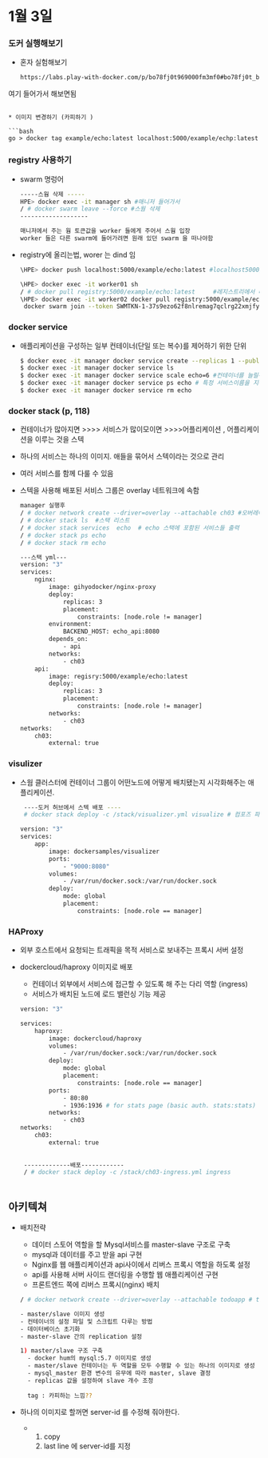 



# 1월 3일

### 도커 실행해보기

* 혼자 실험해보기

  ```bash 
  https://labs.play-with-docker.com/p/bo78fj0t969000fm3mf0#bo78fj0t_bo78fpgt969000fm3mn0
여기 들어가서 해보면됨
  ```

* 이미지 변경하기 (카피하기 )

  ```bash
  go > docker tag example/echo:latest localhost:5000/example/echp:latest
  ```

  

### registry 사용하기

* swarm 명렁어

  ```bash
  -----스웜 삭제 -----
  HPE> docker exec -it manager sh #매니저 들어가서 
  / # docker swarm leave --force #스웜 삭제
  -------------------
  
  매니저에서 주는 웜 토큰값을 worker 들에게 주어서 스웜 입장
  worker 들은 다른 swarm에 들어가려면 원래 있던 swarm 을 떠나야함
  
  ```

  

* registry에 올리는법, worer 는 dind 임

  ```bash
  \HPE> docker push localhost:5000/example/echo:latest #localhost5000/v2/_catalog 웹 브라우저에 들어가면 echo 뜸
  
  \HPE> docker exec -it worker01 sh
  / # docker pull registry:5000/example/echo:latest     #레지스트리에서 다운
  \HPE> docker exec -it worker02 docker pull registry:5000/example/echo:latest #바로 다운
   docker swarm join --token SWMTKN-1-37s9ezo62f8nlremag7qclrg22xmjfy5z0a8xcdxxdz1th1esy-a8y6dnlml83ehxcj3vzdubu6d 172.26.0.3:2377
  ```

  

### docker service
* 애플리케이션을 구성하는 일부 컨테이너(단일 또는 복수)를 제어하기 위한 단위

  ```bash
  $ docker exec -it manager docker service create --replicas 1 --publish 8000:8080 --name echo registry:5000/example/echo:latest
  $ docker exec -it manager docker service ls
  $ docker exec -it manager docker service scale echo=6 #컨테이너를 늘릴수 있음. scale in/out
  $ docker exec -it manager docker service ps echo # 특정 서비스이름을 지정해줘야함.ps 프로세스
  $ docker exec -it manager docker service rm echo
  ```

### docker stack (p, 118)

* 컨테이너가 많아지면 >>>> 서비스가 많이모이면 >>>>어플리케이션   , 어플리케이션을 이루는 것을 스텍

* 하나의 서비스는 하나의 이미지. 애들을 묶어서 스텍이라는 것으로 관리

* 여러 서비스를 함께 다룰 수 있음

* 스텍을 사용해 배포된 서비스 그룹은 overlay 네트워크에 속함

  ```bash
  manager 실행후 
  / # docker network create --driver=overlay --attachable ch03 #오버레이 네트워크 만들기
  / # docker stack ls  #스택 리스트
  / # docker stack services  echo  # echo 스택에 포함된 서비스들 출력
  / # docker stack ps echo
  / # docker stack rm echo
  
  ```

  ```bash
  ---스택 yml---
  version: "3"
  services:
      nginx:
          image: gihyodocker/nginx-proxy
          deploy:
              replicas: 3
              placement:
                  constraints: [node.role != manager]
          environment:
              BACKEND_HOST: echo_api:8080
          depends_on:
              - api
          networks:
              - ch03
      api:
          image: regisry:5000/example/echo:latest
          deploy:
              replicas: 3
              placement:
                  constraints: [node.role != manager]
          networks:
              - ch03
  networks:
      ch03:
          external: true
  ```

### visulizer

* 스웜 클러스터에 컨테이너 그룹이 어떤노드에 어떻게 배치됐는지 시각화해주는 애플리케이션.

  ```bash
   ----도커 허브에서 스텍 배포 ----
   # docker stack deploy -c /stack/visualizer.yml visualize # 컴포즈 파일로 visualize라는 이름으로 스텍을 만들겠다
  ```

  ```bash
  version: "3"
  services:
      app:
          image: dockersamples/visualizer
          ports:
              - "9000:8080"
          volumes:
              - /var/run/docker.sock:/var/run/docker.sock
          deploy:
              mode: global
              placement:
                  constraints: [node.role == manager]
  ```

### HAProxy

- 외부 호스트에서 요청되는 트래픽을 목적 서비스로 보내주는 프록시 서버 설정

- dockercloud/haproxy 이미지로 배포

  - 컨테이너 외부에서 서비스에 접근할 수 있도록 해 주는 다리 역할 (ingress)
  - 서비스가 배치된 노드에 로드 밸런싱 기능 제공

  ```bash
  version: "3"
  
  services:
      haproxy:
          image: dockercloud/haproxy
          volumes:
              - /var/run/docker.sock:/var/run/docker.sock
          deploy:
              mode: global
              placement: 
                  constraints: [node.role == manager]
          ports:
              - 80:80
              - 1936:1936 # for stats page (basic auth. stats:stats)
          networks:
              - ch03
  networks:
      ch03:
          external: true
   
   
   -------------배포------------
   / # docker stack deploy -c /stack/ch03-ingress.yml ingress
          
  ```

  

## 아키텍쳐

* 배치전략

  * 데이터 스토어 역할을 할 Mysql서비스를 master-slave 구조로 구축
  * mysql과 데이터를 주고 받을 api 구현
  * Nginx를 웹 애플리케이션과 api사이에서 리버스 프록시 역할을 하도록 설정
  * api를 사용해 서버 사이드 랜더링을 수행할 웹 애플리케이션 구현
  * 프론트엔드 쪽에 리버스 프록시(nginx) 배치

  ```bash
  / # docker network create --driver=overlay --attachable todoapp # todoapp 오버레이 네트워크설치
  ```

  ```bash
  - master/slave 이미지 생성
  - 컨테이너의 설정 파일 및 스크립트 다루는 방법
  - 데이터베이스 초기화
  - master-slave 간의 replication 설정
  
  1) master/slave 구조 구축
  	- docker hum의 mysql:5.7 이미지로 생성
  	- master/slave 컨테이너는 두 역할을 모두 수행할 수 있는 하나의 이미지로 생성
  	- mysql_master 환경 변수의 유무에 따라 master, slave 결정
  	- replicas 값을 설정하여 slave 개수 조정
  	
  	tag : 카피하는 느낌??
  ```

* 하나의 이미지로 할꺼면 server-id 를 수정해 줘야한다. 
  * 1. copy 
    2. last line 에 server-id를 지정